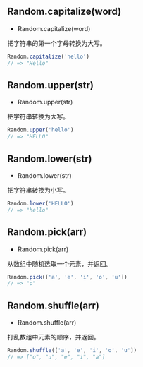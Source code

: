 <!-- ### Helper -->

## Random.capitalize(word)

* Random.capitalize(word)

把字符串的第一个字母转换为大写。

<!-- **使用示例**如下所示： -->

```js
Random.capitalize('hello')
// => "Hello"
```

## Random.upper(str)

* Random.upper(str)

把字符串转换为大写。

<!-- **使用示例**如下所示： -->

```js
Random.upper('hello')
// => "HELLO"
```

## Random.lower(str)

* Random.lower(str)

把字符串转换为小写。

<!-- **使用示例**如下所示： -->

```js
Random.lower('HELLO')
// => "hello"
```

## Random.pick(arr)

* Random.pick(arr)

从数组中随机选取一个元素，并返回。

<!-- **使用示例**如下所示： -->

```js
Random.pick(['a', 'e', 'i', 'o', 'u'])
// => "o"
```

## Random.shuffle(arr)

* Random.shuffle(arr)

打乱数组中元素的顺序，并返回。

<!-- **使用示例**如下所示： -->

```js
Random.shuffle(['a', 'e', 'i', 'o', 'u'])
// => ["o", "u", "e", "i", "a"]
```
